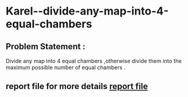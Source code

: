 # Karel--divide-any-map-into-4-equal-chambers
<h2>Problem Statement :</h2>
<p>Divide any map into 4 equal chambers ,otherwise divide them into the maximum possible
number of equal chambers .</p>
<h2>report file for more details <a href="">report file</a> </h2>
